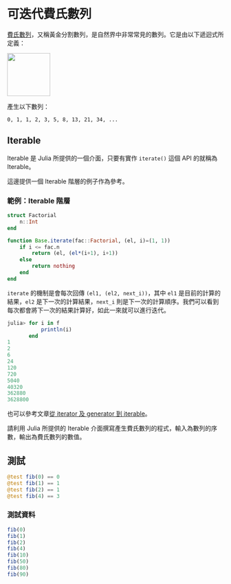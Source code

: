 # 可迭代費氏數列

[費氏數列](https://www.wikiwand.com/zh-hant/%E6%96%90%E6%B3%A2%E9%82%A3%E5%A5%91%E6%95%B0%E5%88%97)，又稱黃金分割數列，是自然界中非常常見的數列。它是由以下遞迴式所定義：

<img src="https://i.imgur.com/7ggYrnU.png" height="100">

產生以下數列：

```
0, 1, 1, 2, 3, 5, 8, 13, 21, 34, ...
```

## Iterable

Iterable 是 Julia 所提供的一個介面，只要有實作 `iterate()` 這個 API 的就稱為 Iterable。

這邊提供一個 Iterable 階層的例子作為參考。

### 範例：Iterable 階層

```julia
struct Factorial
    n::Int
end

function Base.iterate(fac::Factorial, (el, i)=(1, 1))
    if i <= fac.n
        return (el, (el*(i+1), i+1))
    else
        return nothing
    end
end
```

`iterate` 的機制是會每次回傳 `(el1, (el2, next_i))`，其中 `el1` 是目前的計算的結果，`el2` 是下一次的計算結果，`next_i` 則是下一次的計算順序。我們可以看到每次都會將下一次的結果計算好，如此一來就可以進行迭代。

```julia
julia> for i in f
           println(i)
       end
1
2
6
24
120
720
5040
40320
362880
3628800
```

也可以參考文章[從 iterator 及 generator 到 iterable](https://yuehhua.github.io/2020/03/01/from-iterator-and-generator-to-iterable/)。

請利用 Julia 所提供的 Iterable 介面撰寫產生費氏數列的程式，輸入為數列的序數，輸出為費氏數列的數值。

## 測試

```julia
@test fib(0) == 0
@test fib(1) == 1
@test fib(2) == 1
@test fib(4) == 3
```

### 測試資料

```julia
fib(0)
fib(1)
fib(2)
fib(4)
fib(10)
fib(50)
fib(80)
fib(90)
```

